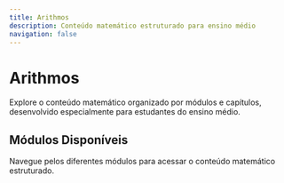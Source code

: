 ```yaml
---
title: Arithmos
description: Conteúdo matemático estruturado para ensino médio
navigation: false
---
```


# Arithmos

Explore o conteúdo matemático organizado por módulos e capítulos, desenvolvido especialmente para estudantes do ensino médio.

## Módulos Disponíveis

Navegue pelos diferentes módulos para acessar o conteúdo matemático estruturado.